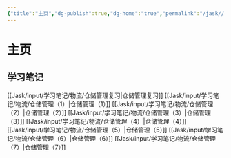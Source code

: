 ```yaml
---
{"title":"主页","dg-publish":true,"dg-home":"true","permalink":"/jask//","tags":["gardenEntry"],"dgPassFrontmatter":true}
---
```


# 主页
## 学习笔记
[[Jask/input/学习笔记/物流/仓储管理复习\|仓储管理复习]]
[[Jask/input/学习笔记/物流/仓储管理（1）\|仓储管理（1）]]
[[Jask/input/学习笔记/物流/仓储管理（2）\|仓储管理（2）]]
[[Jask/input/学习笔记/物流/仓储管理（3）\|仓储管理（3）]]
[[Jask/input/学习笔记/物流/仓储管理（4）\|仓储管理（4）]]
[[Jask/input/学习笔记/物流/仓储管理（5）\|仓储管理（5）]]
[[Jask/input/学习笔记/物流/仓储管理（6）\|仓储管理（6）]]
[[Jask/input/学习笔记/物流/仓储管理（7）\|仓储管理（7）]]
